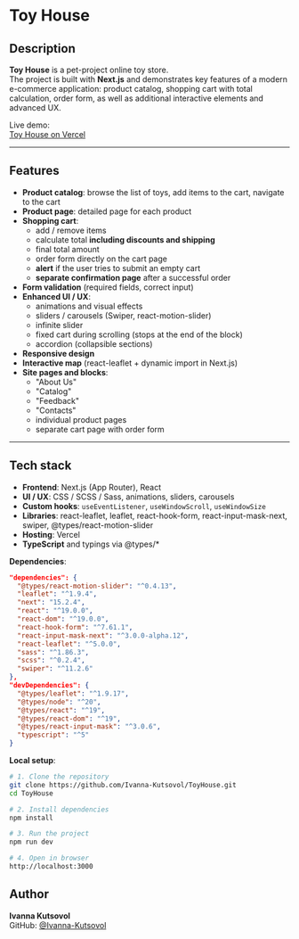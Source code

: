 # Toy House

## Description  
**Toy House** is a pet-project online toy store.  
The project is built with **Next.js** and demonstrates key features of a modern e-commerce application: product catalog, shopping cart with total calculation, order form, as well as additional interactive elements and advanced UX.

Live demo:  
[Toy House on Vercel](https://toy-house-git-main-ivannas-projects-7ab89dcc.vercel.app/)

---

## Features  
- **Product catalog**: browse the list of toys, add items to the cart, navigate to the cart  
- **Product page**: detailed page for each product  
- **Shopping cart**:  
  - add / remove items  
  - calculate total **including discounts and shipping**  
  - final total amount  
  - order form directly on the cart page  
  - **alert** if the user tries to submit an empty cart  
  - **separate confirmation page** after a successful order  
- **Form validation** (required fields, correct input)  
- **Enhanced UI / UX**:  
  - animations and visual effects  
  - sliders / carousels (Swiper, react-motion-slider)  
  - infinite slider  
  - fixed cart during scrolling (stops at the end of the block)  
  - accordion (collapsible sections)  
- **Responsive design**  
- **Interactive map** (react-leaflet + dynamic import in Next.js)  
- **Site pages and blocks**:  
  - "About Us"  
  - "Catalog"  
  - "Feedback"  
  - "Contacts"  
  - individual product pages  
  - separate cart page with order form  

---

## Tech stack
- **Frontend**: Next.js (App Router), React  
- **UI / UX**: CSS / SCSS / Sass, animations, sliders, carousels  
- **Custom hooks**: `useEventListener`, `useWindowScroll`, `useWindowSize`  
- **Libraries**: react-leaflet, leaflet, react-hook-form, react-input-mask-next, swiper, @types/react-motion-slider  
- **Hosting**: Vercel  
- **TypeScript** and typings via @types/* 

**Dependencies**:  
```json
"dependencies": {
  "@types/react-motion-slider": "^0.4.13",
  "leaflet": "^1.9.4",
  "next": "15.2.4",
  "react": "^19.0.0",
  "react-dom": "^19.0.0",
  "react-hook-form": "^7.61.1",
  "react-input-mask-next": "^3.0.0-alpha.12",
  "react-leaflet": "^5.0.0",
  "sass": "^1.86.3",
  "scss": "^0.2.4",
  "swiper": "^11.2.6"
},
"devDependencies": {
  "@types/leaflet": "^1.9.17",
  "@types/node": "^20",
  "@types/react": "^19",
  "@types/react-dom": "^19",
  "@types/react-input-mask": "^3.0.6",
  "typescript": "^5"
}
```

**Local setup**:
```bash
# 1. Clone the repository
git clone https://github.com/Ivanna-Kutsovol/ToyHouse.git
cd ToyHouse

# 2. Install dependencies
npm install

# 3. Run the project
npm run dev

# 4. Open in browser
http://localhost:3000
```

## Author  
**Ivanna Kutsovol**  
GitHub: [@Ivanna-Kutsovol]([https://github.com/Ivanna-Kutsovol)
